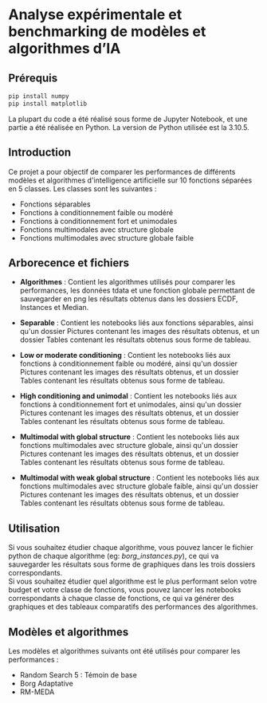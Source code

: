# Analyse expérimentale et benchmarking de modèles et algorithmes d’IA

## Prérequis
```bash	
pip install numpy
pip install matplotlib
```
La plupart du code a été réalisé sous forme de Jupyter Notebook, et une partie a été réalisée en Python. La version de Python utilisée est la 3.10.5.

## Introduction

Ce projet a pour objectif de comparer les performances de différents modèles et algorithmes d'intelligence artificielle sur 10 fonctions séparées en 5 classes. Les classes sont les suivantes :
- Fonctions séparables
- Fonctions à conditionnement faible ou modéré
- Fonctions à conditionnement fort et unimodales
- Fonctions multimodales avec structure globale
- Fonctions multimodales avec structure globale faible

## Arborecence et fichiers

- **Algorithmes** : Contient les algorithmes utilisés pour comparer les performances, les données tdata et une fonction globale permettant de sauvegarder en png les résultats obtenus dans les dossiers ECDF, Instances et Median.

- **Separable** : Contient les notebooks liés aux fonctions séparables, ainsi qu'un dossier Pictures contenant les images des résultats obtenus, et un dossier Tables contenant les résultats obtenus sous forme de tableau.
- **Low or moderate conditioning** : Contient les notebooks liés aux fonctions à conditionnement faible ou modéré, ainsi qu'un dossier Pictures contenant les images des résultats obtenus, et un dossier Tables contenant les résultats obtenus sous forme de tableau.
- **High conditioning and unimodal** : Contient les notebooks liés aux fonctions à conditionnement fort et unimodales, ainsi qu'un dossier Pictures contenant les images des résultats obtenus, et un dossier Tables contenant les résultats obtenus sous forme de tableau.
- **Multimodal with global structure** : Contient les notebooks liés aux fonctions multimodales avec structure globale, ainsi qu'un dossier Pictures contenant les images des résultats obtenus, et un dossier Tables contenant les résultats obtenus sous forme de tableau.
- **Multimodal with weak global structure** : Contient les notebooks liés aux fonctions multimodales avec structure globale faible, ainsi qu'un dossier Pictures contenant les images des résultats obtenus, et un dossier Tables contenant les résultats obtenus sous forme de tableau.


## Utilisation
Si vous souhaitez étudier chaque algorithme, vous pouvez lancer le fichier python de chaque algorithme (eg: *borg_instances.py*), ce qui va sauvegarder les résultats sous forme de graphiques dans les trois dossiers correspondants.\
Si vous souhaitez étudier quel algorithme est le plus performant selon votre budget et votre classe de fonctions, vous pouvez lancer les notebooks correspondants à chaque classe de fonctions, ce qui va générer des graphiques et des tableaux comparatifs des performances des algorithmes.


## Modèles et algorithmes

Les modèles et algorithmes suivants ont été utilisés pour comparer les performances :
- Random Search 5 : Témoin de base
- Borg Adaptative
- RM-MEDA

